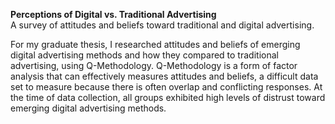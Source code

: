 <b>Perceptions of Digital vs. Traditional Advertising</b>
<br>A survey of attitudes and beliefs toward traditional and digital advertising.</br>
<p>For my graduate thesis, I researched attitudes and beliefs of emerging digital advertising methods and how they compared to traditional advertising, using Q-Methodology. Q-Methodology is a form of factor analysis that can effectively measures attitudes and beliefs, a difficult data set to measure because there is often overlap and conflicting responses. At the time of data collection, all groups exhibited high levels of distrust toward emerging digital advertising methods.</p>
